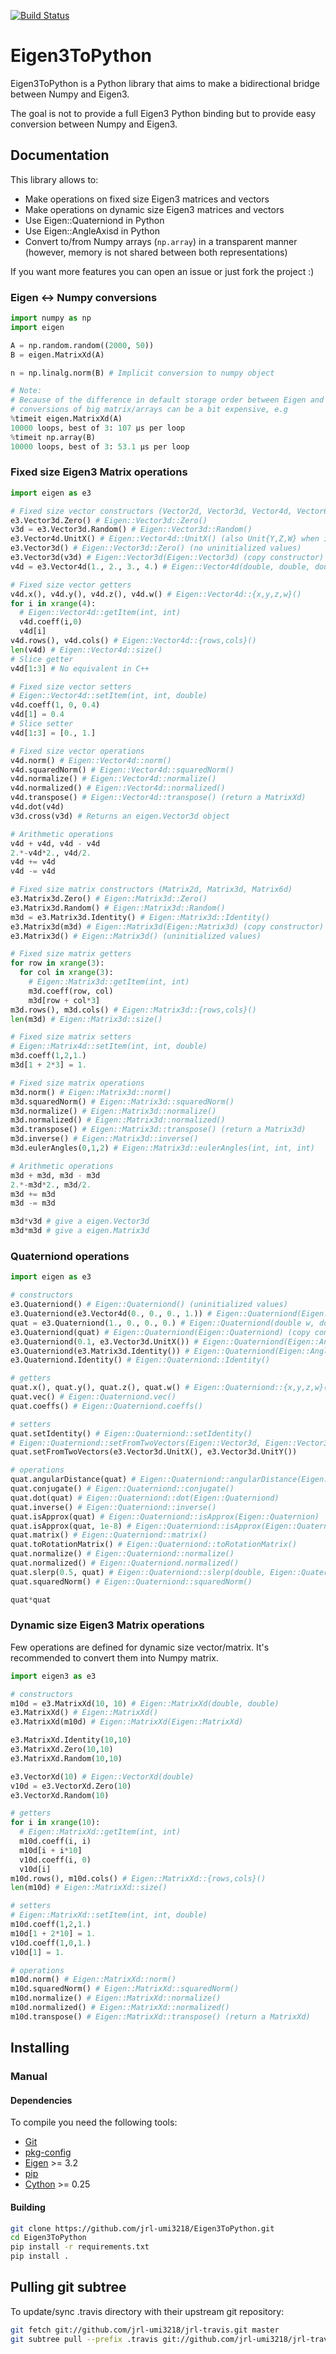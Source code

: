 [![Build Status](https://travis-ci.org/jrl-umi3218/Eigen3ToPython.svg?branch=master)](https://travis-ci.org/jrl-umi3218/Eigen3ToPython)

Eigen3ToPython
======

Eigen3ToPython is a Python library that aims to make a bidirectional bridge between Numpy and Eigen3.

The goal is not to provide a full Eigen3 Python binding but to provide easy conversion between Numpy and Eigen3.

Documentation
------

This library allows to:
 * Make operations on fixed size Eigen3 matrices and vectors
 * Make operations on dynamic size Eigen3 matrices and vectors
 * Use Eigen::Quaterniond in Python
 * Use Eigen::AngleAxisd in Python
 * Convert to/from Numpy arrays (`np.array`) in a transparent manner (however, memory is not shared between both representations)

If you want more features you can open an issue or just fork the project :)

### Eigen <-> Numpy conversions

```Python
import numpy as np
import eigen

A = np.random.random((2000, 50))
B = eigen.MatrixXd(A)

n = np.linalg.norm(B) # Implicit conversion to numpy object

# Note:
# Because of the difference in default storage order between Eigen and Numpy,
# conversions of big matrix/arrays can be a bit expensive, e.g
%timeit eigen.MatrixXd(A)
10000 loops, best of 3: 107 µs per loop
%timeit np.array(B)
10000 loops, best of 3: 53.1 µs per loop
```

### Fixed size Eigen3 Matrix operations

```Python
import eigen as e3

# Fixed size vector constructors (Vector2d, Vector3d, Vector4d, Vector6d)
e3.Vector3d.Zero() # Eigen::Vector3d::Zero()
v3d = e3.Vector3d.Random() # Eigen::Vector3d::Random()
e3.Vector4d.UnitX() # Eigen::Vector4d::UnitX() (also Unit{Y,Z,W} when it makes sense)
e3.Vector3d() # Eigen::Vector3d::Zero() (no uninitialized values)
e3.Vector3d(v3d) # Eigen::Vector3d(Eigen::Vector3d) (copy constructor)
v4d = e3.Vector4d(1., 2., 3., 4.) # Eigen::Vector4d(double, double, double, double)

# Fixed size vector getters
v4d.x(), v4d.y(), v4d.z(), v4d.w() # Eigen::Vector4d::{x,y,z,w}()
for i in xrange(4):
  # Eigen::Vector4d::getItem(int, int)
  v4d.coeff(i,0) 
  v4d[i]
v4d.rows(), v4d.cols() # Eigen::Vector4d::{rows,cols}()
len(v4d) # Eigen::Vector4d::size()
# Slice getter
v4d[1:3] # No equivalent in C++

# Fixed size vector setters
# Eigen::Vector4d::setItem(int, int, double)
v4d.coeff(1, 0, 0.4)
v4d[1] = 0.4
# Slice setter
v4d[1:3] = [0., 1.]

# Fixed size vector operations
v4d.norm() # Eigen::Vector4d::norm()
v4d.squaredNorm() # Eigen::Vector4d::squaredNorm()
v4d.normalize() # Eigen::Vector4d::normalize()
v4d.normalized() # Eigen::Vector4d::normalized()
v4d.transpose() # Eigen::Vector4d::transpose() (return a MatrixXd)
v4d.dot(v4d)
v3d.cross(v3d) # Returns an eigen.Vector3d object

# Arithmetic operations
v4d + v4d, v4d - v4d
2.*-v4d*2., v4d/2.
v4d += v4d
v4d -= v4d

# Fixed size matrix constructors (Matrix2d, Matrix3d, Matrix6d)
e3.Matrix3d.Zero() # Eigen::Matrix3d::Zero()
e3.Matrix3d.Random() # Eigen::Matrix3d::Random()
m3d = e3.Matrix3d.Identity() # Eigen::Matrix3d::Identity()
e3.Matrix3d(m3d) # Eigen::Matrix3d(Eigen::Matrix3d) (copy constructor)
e3.Matrix3d() # Eigen::Matrix3d() (uninitialized values)

# Fixed size matrix getters
for row in xrange(3):
  for col in xrange(3):
    # Eigen::Matrix3d::getItem(int, int)
    m3d.coeff(row, col)
    m3d[row + col*3]
m3d.rows(), m3d.cols() # Eigen::Matrix3d::{rows,cols}()
len(m3d) # Eigen::Matrix3d::size()

# Fixed size matrix setters
# Eigen::Matrix4d::setItem(int, int, double)
m3d.coeff(1,2,1.)
m3d[1 + 2*3] = 1.

# Fixed size matrix operations
m3d.norm() # Eigen::Matrix3d::norm()
m3d.squaredNorm() # Eigen::Matrix3d::squaredNorm()
m3d.normalize() # Eigen::Matrix3d::normalize()
m3d.normalized() # Eigen::Matrix3d::normalized()
m3d.transpose() # Eigen::Matrix3d::transpose() (return a Matrix3d)
m3d.inverse() # Eigen::Matrix3d::inverse()
m3d.eulerAngles(0,1,2) # Eigen::Matrix3d::eulerAngles(int, int, int)

# Arithmetic operations
m3d + m3d, m3d - m3d
2.*-m3d*2., m3d/2.
m3d += m3d
m3d -= m3d

m3d*v3d # give a eigen.Vector3d
m3d*m3d # give a eigen.Matrix3d
```

### Quaterniond operations

```Python
import eigen as e3

# constructors
e3.Quaterniond() # Eigen::Quaterniond() (uninitialized values)
e3.Quaterniond(e3.Vector4d(0., 0., 0., 1.)) # Eigen::Quaterniond(Eigen::Vector4d)
quat = e3.Quaterniond(1., 0., 0., 0.) # Eigen::Quaterniond(double w, double x, double y, double z)
e3.Quaterniond(quat) # Eigen::Quaterniond(Eigen::Quaterniond) (copy constructor)
e3.Quaterniond(0.1, e3.Vector3d.UnitX()) # Eigen::Quaterniond(Eigen::AngleAxisd(double, Eigen::Vector3d));
e3.Quaterniond(e3.Matrix3d.Identity()) # Eigen::Quaterniond(Eigen::AngleAxisd(Eigen::Matrix3d))
e3.Quaterniond.Identity() # Eigen::Quaterniond::Identity()

# getters
quat.x(), quat.y(), quat.z(), quat.w() # Eigen::Quaterniond::{x,y,z,w}()
quat.vec() # Eigen::Quaterniond.vec()
quat.coeffs() # Eigen::Quaterniond.coeffs()

# setters
quat.setIdentity() # Eigen::Quaterniond::setIdentity()
# Eigen::Quaterniond::setFromTwoVectors(Eigen::Vector3d, Eigen::Vector3d)
quat.setFromTwoVectors(e3.Vector3d.UnitX(), e3.Vector3d.UnitY())

# operations
quat.angularDistance(quat) # Eigen::Quaterniond::angularDistance(Eigen::Quaterniond)
quat.conjugate() # Eigen::Quaterniond::conjugate()
quat.dot(quat) # Eigen::Quaterniond::dot(Eigen::Quaterniond)
quat.inverse() # Eigen::Quaterniond::inverse()
quat.isApprox(quat) # Eigen::Quaterniond::isApprox(Eigen::Quaternion)
quat.isApprox(quat, 1e-8) # Eigen::Quaterniond::isApprox(Eigen::Quaterniond, double)
quat.matrix() # Eigen::Quaterniond::matrix()
quat.toRotationMatrix() # Eigen::Quaterniond::toRotationMatrix()
quat.normalize() # Eigen::Quaterniond::normalize()
quat.normalized() # Eigen::Quaterniond.normalized()
quat.slerp(0.5, quat) # Eigen::Quaterniond::slerp(double, Eigen::Quaterniond)
quat.squaredNorm() # Eigen::Quaterniond::squaredNorm()

quat*quat
```

### Dynamic size Eigen3 Matrix operations
Few operations are defined for dynamic size vector/matrix.
It's recommended to convert them into Numpy matrix.

```Python
import eigen3 as e3

# constructors
m10d = e3.MatrixXd(10, 10) # Eigen::MatrixXd(double, double)
e3.MatrixXd() # Eigen::MatrixXd()
e3.MatrixXd(m10d) # Eigen::MatrixXd(Eigen::MatrixXd)

e3.MatrixXd.Identity(10,10)
e3.MatrixXd.Zero(10,10)
e3.MatrixXd.Random(10,10)

e3.VectorXd(10) # Eigen::VectorXd(double)
v10d = e3.VectorXd.Zero(10)
e3.VectorXd.Random(10)

# getters
for i in xrange(10):
  # Eigen::MatrixXd::getItem(int, int)
  m10d.coeff(i, i)
  m10d[i + i*10]
  v10d.coeff(i, 0)
  v10d[i]
m10d.rows(), m10d.cols() # Eigen::MatrixXd::{rows,cols}()
len(m10d) # Eigen::MatrixXd::size()

# setters
# Eigen::MatrixXd::setItem(int, int, double)
m10d.coeff(1,2,1.)
m10d[1 + 2*10] = 1.
v10d.coeff(1,0,1.)
v10d[1] = 1.

# operations
m10d.norm() # Eigen::MatrixXd::norm()
m10d.squaredNorm() # Eigen::MatrixXd::squaredNorm()
m10d.normalize() # Eigen::MatrixXd::normalize()
m10d.normalized() # Eigen::MatrixXd::normalized()
m10d.transpose() # Eigen::MatrixXd::transpose() (return a MatrixXd)
```

Installing
------

### Manual

#### Dependencies

To compile you need the following tools:

 * [Git](https://git-scm.com/)
 * [pkg-config]()
 * [Eigen](http://eigen.tuxfamily.org/index.php?title=Main_Page) >= 3.2
 * [pip](https://pypi.python.org/pypi/pip)
 * [Cython](http://cython.org/) >= 0.25

#### Building

```sh
git clone https://github.com/jrl-umi3218/Eigen3ToPython.git
cd Eigen3ToPython
pip install -r requirements.txt
pip install .
```

Pulling git subtree
------

To update/sync .travis directory with their upstream git repository:

```sh
git fetch git://github.com/jrl-umi3218/jrl-travis.git master
git subtree pull --prefix .travis git://github.com/jrl-umi3218/jrl-travis.git master --squash
```
